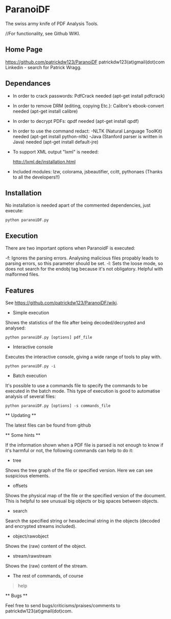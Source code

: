 ParanoiDF
=========

The swiss army knife of PDF Analysis Tools. 

//For functionality, see Github WIKI.

Home Page 
-----------

https://github.com/patrickdw123/ParanoiDF
patrickdw123(at)gmail(dot)com
Linkedin - search for Patrick Wragg.

Dependances
-----------

- In order to crack passwords: PdfCrack needed (apt-get install pdfcrack)
- In order to remove DRM (editing, copying Etc.): Calibre's ebook-convert needed (apt-get install calibre)
- In order to decrypt PDFs: qpdf needed (apt-get install qpdf)
- In order to use the command redact: 
	-NLTK (Natural Language ToolKit) needed (apt-get install python-nltk)
	-Java (Stanford parser is written in Java) needed (apt-get install default-jre)

- To support XML output "lxml" is needed:

    http://lxml.de/installation.html
    
- Included modules: lzw, colorama, jsbeautifier, ccitt, pythonaes (Thanks to all the developers!!)


Installation
-----------

No installation is needed apart of the commented dependencies, just execute:

	python paranoiDF.py

Execution
-----------

There are two important options when ParanoidF is executed:

-f: Ignores the parsing errors. Analysing malicious files propably leads to parsing errors, so this parameter should be set.
-l: Sets the loose mode, so does not search for the endobj tag because it's not obligatory. Helpful with malformed files.

Features
-----------

See https://github.com/patrickdw123/ParanoiDF/wiki.

* Simple execution

Shows the statistics of the file after being decoded/decrypted and analysed:

    python paranoiDF.py [options] pdf_file



* Interactive console

Executes the interactive console, giving a wide range of tools to play with.

    python paranoiDF.py -i 



* Batch execution

It's possible to use a commands file to specify the commands to be executed in the batch mode. This type of execution is good to automatise analysis of several files:

    python paranoiDF.py [options] -s commands_file 



** Updating **

The latest files can be found from github



** Some hints **

If the information shown when a PDF file is parsed is not enough to know if it's harmful or not, the following commands can help to do it:

* tree

Shows the tree graph of the file or specified version. Here we can see suspicious elements.


* offsets 

Shows the physical map of the file or the specified version of the document. This is helpful to see unusual big objects or big spaces between objects.


* search

Search the specified string or hexadecimal string in the objects (decoded and encrypted streams included).


* object/rawobject

Shows the (raw) content of the object.


* stream/rawstream

Shows the (raw) content of the stream.


* The rest of commands, of course

> help




** Bugs **

Feel free to send bugs/criticisms/praises/comments to patrickdw123(at)gmail(dot)com.
